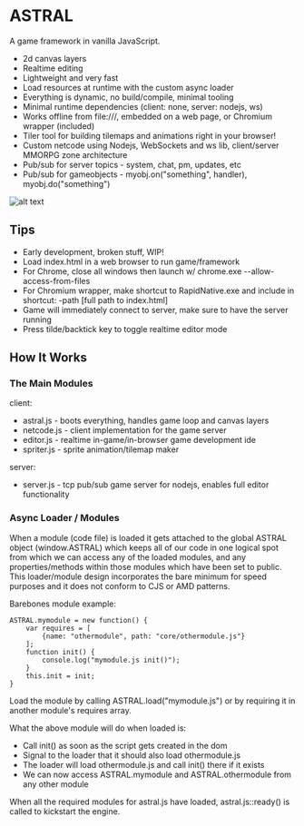 # ASTRAL

A game framework in vanilla JavaScript.

- 2d canvas layers
- Realtime editing
- Lightweight and very fast
- Load resources at runtime with the custom async loader
- Everything is dynamic, no build/compile, minimal tooling
- Minimal runtime dependencies (client: none, server: nodejs, ws)
- Works offline from file:///, embedded on a web page, or Chromium wrapper (included)
- Tiler tool for building tilemaps and animations right in your browser!
- Custom netcode using Nodejs, WebSockets and ws lib, client/server MMORPG zone architecture
- Pub/sub for server topics - system, chat, pm, updates, etc
- Pub/sub for gameobjects - myobj.on("something", handler), myobj.do("something")

![alt text](https://upload.wikimedia.org/wikipedia/commons/thumb/1/1c/The_Astral_Sleep_-_by_Jeroen_van_Valkenburg.PNG/300px-The_Astral_Sleep_-_by_Jeroen_van_Valkenburg.PNG)

## Tips

- Early development, broken stuff, WIP!
- Load index.html in a web browser to run game/framework
- For Chrome, close all windows then launch w/ chrome.exe --allow-access-from-files
- For Chromium wrapper, make shortcut to RapidNative.exe and include in shortcut: -path [full path to index.html]
- Game will immediately connect to server, make sure to have the server running
- Press tilde/backtick key to toggle realtime editor mode

## How It Works

### The Main Modules

client:

- astral.js - boots everything, handles game loop and canvas layers
- netcode.js - client implementation for the game server
- editor.js - realtime in-game/in-browser game development ide
- spriter.js - sprite animation/tilemap maker

server:

- server.js - tcp pub/sub game server for nodejs, enables full editor functionality

### Async Loader / Modules

When a module (code file) is loaded it gets attached to the global ASTRAL object (window.ASTRAL) which keeps all of our code in one logical spot from which we can access any of the loaded modules, and any properties/methods within those modules which have been set to public. This loader/module design incorporates the bare minimum for speed purposes and it does not conform to CJS or AMD patterns.

Barebones module example:

	ASTRAL.mymodule = new function() {
		var requires = [
			{name: "othermodule", path: "core/othermodule.js"}
		];
		function init() {
			console.log("mymodule.js init()");
		}
		this.init = init;
	}
	
Load the module by calling ASTRAL.load("mymodule.js") or by requiring it in another module's requires array.

What the above module will do when loaded is:

- Call init() as soon as the script gets created in the dom
- Signal to the loader that it should also load othermodule.js
- The loader will load othermodule.js and call init() there if it exists
- We can now access ASTRAL.mymodule and ASTRAL.othermodule from any other module

When all the required modules for astral.js have loaded, astral.js::ready() is called to kickstart the engine.
